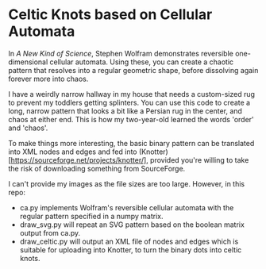 # Celtic Knots based on Cellular Automata

In _A New Kind of Science_, Stephen Wolfram demonstrates reversible one-dimensional cellular automata. Using these, you can create a chaotic pattern that resolves into a regular geometric shape, before dissolving again forever more into chaos.

I have a weirdly narrow hallway in my house that needs a custom-sized rug to prevent my toddlers getting splinters. You can use this code to create a long, narrow pattern that looks a bit like a Persian rug in the center, and chaos at either end. This is how my two-year-old learned the words 'order' and 'chaos'.

To make things more interesting, the basic binary pattern can be translated into XML nodes and edges and fed into (Knotter)[https://sourceforge.net/projects/knotter/], provided you're willing to take the risk of downloading something from SourceForge.

I can't provide my images as the file sizes are too large. However, in this repo:

 - ca.py implements Wolfram's reversible cellular automata with the regular pattern specified in a numpy matrix.
 - draw_svg.py will repeat an SVG pattern based on the boolean matrix output from ca.py.
 - draw_celtic.py will output an XML file of nodes and edges which is suitable for uploading into Knotter, to turn the binary dots into celtic knots.
